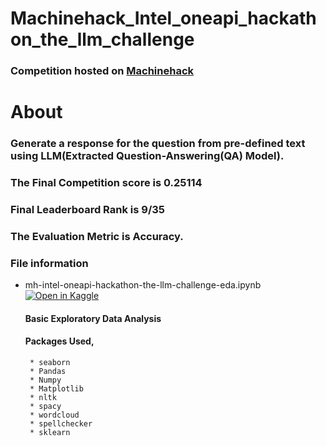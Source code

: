 # Machinehack_Intel_oneapi_hackathon_the_llm_challenge


### Competition hosted on <a href="https://machinehack.com/hackathons/intel_oneapi_hackathon_the_llm_challenge/overview">Machinehack</a>

# About

### Generate a response for the question from pre-defined text using LLM(Extracted Question-Answering(QA) Model).

### The Final Competition score is 0.25114

### Final Leaderboard Rank is 9/35

### The Evaluation Metric is Accuracy.

### File information
 
 * mh-intel-oneapi-hackathon-the-llm-challenge-eda.ipynb [![Open in Kaggle](https://img.shields.io/static/v1?label=&message=Open%20in%20Kaggle&labelColor=grey&color=blue&logo=kaggle)](https://www.kaggle.com/code/hari141v/mh-intel-oneapi-hackathon-the-llm-challenge-eda)
    #### Basic Exploratory Data Analysis
    #### Packages Used,
        * seaborn 
        * Pandas
        * Numpy
        * Matplotlib
        * nltk
        * spacy
        * wordcloud
        * spellchecker
        * sklearn 

